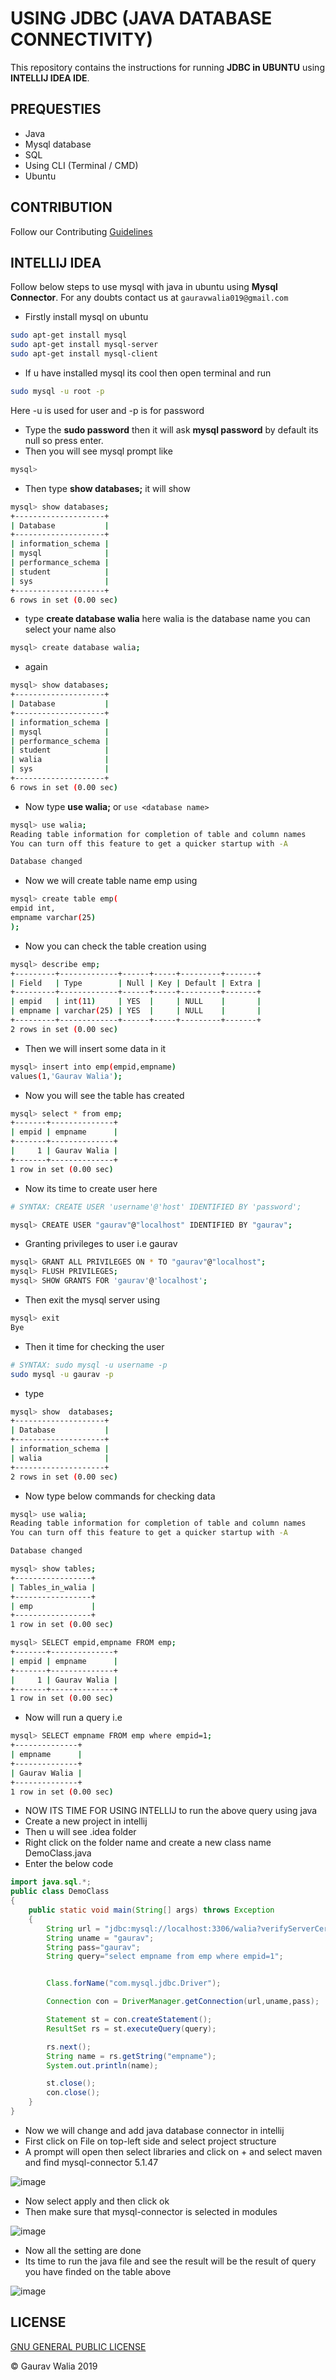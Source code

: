 # USING JDBC (JAVA DATABASE CONNECTIVITY)

This repository contains the instructions for running **JDBC in UBUNTU** using **INTELLIJ IDEA IDE**.

## PREQUESTIES

* Java
* Mysql database
* SQL
* Using CLI (Terminal / CMD)
* Ubuntu

## CONTRIBUTION

Follow our Contributing [Guidelines](CONTRIBUTING.md)

## INTELLIJ IDEA

Follow below steps to use mysql with java in ubuntu using **Mysql Connector**. For any doubts contact us at ```gauravwalia019@gmail.com```

* Firstly install mysql on ubuntu

```bash
sudo apt-get install mysql
sudo apt-get install mysql-server
sudo apt-get install mysql-client
```

* If u have installed mysql its cool then open terminal and run

```bash
sudo mysql -u root -p
```

Here -u is used for user and -p is for password

* Type the **sudo password** then it will ask **mysql password** by default its null so press enter.
* Then you will see mysql prompt like

```bash
mysql>
```

* Then type **show databases;** it will show

```bash
mysql> show databases;
+--------------------+
| Database           |
+--------------------+
| information_schema |
| mysql              |
| performance_schema |
| student            |
| sys                |
+--------------------+
6 rows in set (0.00 sec)
```

* type **create database walia** here walia is the database name you can select your name also

```bash
mysql> create database walia;
```

* again

```bash
mysql> show databases;
+--------------------+
| Database           |
+--------------------+
| information_schema |
| mysql              |
| performance_schema |
| student            |
| walia              |
| sys                |
+--------------------+
6 rows in set (0.00 sec)
```

* Now type **use walia;** or ```use <database name>```

```bash
mysql> use walia;
Reading table information for completion of table and column names
You can turn off this feature to get a quicker startup with -A

Database changed
```

* Now we will create table name emp using

```bash
mysql> create table emp(
empid int,
empname varchar(25)
);
```

* Now you can check the table creation using

```bash
mysql> describe emp;
+---------+-------------+------+-----+---------+-------+
| Field   | Type        | Null | Key | Default | Extra |
+---------+-------------+------+-----+---------+-------+
| empid   | int(11)     | YES  |     | NULL    |       |
| empname | varchar(25) | YES  |     | NULL    |       |
+---------+-------------+------+-----+---------+-------+
2 rows in set (0.00 sec)
```

* Then we will insert some data in it

```bash
mysql> insert into emp(empid,empname)
values(1,'Gaurav Walia');
```

* Now you will see the table has created

```bash
mysql> select * from emp;
+-------+--------------+
| empid | empname      |
+-------+--------------+
|     1 | Gaurav Walia |
+-------+--------------+
1 row in set (0.00 sec)
```

* Now its time to create user here

```bash
# SYNTAX: CREATE USER 'username'@'host' IDENTIFIED BY 'password';

mysql> CREATE USER "gaurav"@"localhost" IDENTIFIED BY "gaurav";
```

* Granting privileges to user i.e gaurav

```bash
mysql> GRANT ALL PRIVILEGES ON * TO "gaurav"@"localhost";
mysql> FLUSH PRIVILEGES;
mysql> SHOW GRANTS FOR 'gaurav'@'localhost';
```

* Then exit the mysql server using

```bash
mysql> exit
Bye
```

* Then it time for checking the user

```bash
# SYNTAX: sudo mysql -u username -p
sudo mysql -u gaurav -p
```

* type

```bash
mysql> show  databases;
+--------------------+
| Database           |
+--------------------+
| information_schema |
| walia              |
+--------------------+
2 rows in set (0.00 sec)
```

* Now type below commands for checking data

```bash
mysql> use walia;
Reading table information for completion of table and column names
You can turn off this feature to get a quicker startup with -A

Database changed

mysql> show tables;
+-----------------+
| Tables_in_walia |
+-----------------+
| emp             |
+-----------------+
1 row in set (0.00 sec)

mysql> SELECT empid,empname FROM emp;
+-------+--------------+
| empid | empname      |
+-------+--------------+
|     1 | Gaurav Walia |
+-------+--------------+
1 row in set (0.00 sec)
```

* Now will run a query i.e

```bash
mysql> SELECT empname FROM emp where empid=1;
+--------------+
| empname      |
+--------------+
| Gaurav Walia |
+--------------+
1 row in set (0.00 sec)
```

* NOW ITS TIME FOR USING INTELLIJ to run the above query using java
* Create a new project in intellij
* Then u will see .idea folder
* Right click on the folder name and create a new class name DemoClass.java
* Enter the below code

```java
import java.sql.*;
public class DemoClass
{
    public static void main(String[] args) throws Exception
    {
        String url = "jdbc:mysql://localhost:3306/walia?verifyServerCertificate=false&useSSL=true";
        String uname = "gaurav";
        String pass="gaurav";
        String query="select empname from emp where empid=1";


        Class.forName("com.mysql.jdbc.Driver");

        Connection con = DriverManager.getConnection(url,uname,pass);

        Statement st = con.createStatement();
        ResultSet rs = st.executeQuery(query);

        rs.next();
        String name = rs.getString("empname");
        System.out.println(name);

        st.close();
        con.close();
    }
}
```

* Now we will change and add java database connector in intellij
* First click on File on top-left side and select project structure
* A prompt will open then select libraries and click on + and select maven and find mysql-connector 5.1.47

![image](images/select.png)

* Now select apply and then click ok
* Then make sure that mysql-connector is selected in modules

![image](images/check.png)

* Now all the setting are done
* Its time to run the java file and see the result will be the result of query you have finded on the table above

![image](images/output.png)

## LICENSE

[GNU GENERAL PUBLIC LICENSE](LICENSE)

:copyright: Gaurav Walia 2019